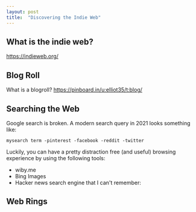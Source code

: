 ```yaml
---
layout: post
title:  "Discovering the Indie Web"
---
```



## What is the indie web? 

https://indieweb.org/

## Blog Roll

What is a blogroll? 
https://pinboard.in/u:elliot35/t:blog/


## Searching the Web

Google search is broken. A modern search query in 2021 looks something like: 

```
mysearch term -pinterest -facebook -reddit -twitter
```

Luckily, you can have a pretty distraction free (and useful) browsing experience by using the following tools:

- wiby.me
- Bing Images
- Hacker news search engine that I can't remember: 

## Web Rings 
